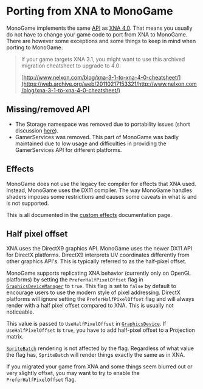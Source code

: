 # Porting from XNA to MonoGame

MonoGame implements the same [API](https://en.wikipedia.org/wiki/Application_programming_interface)
as [XNA 4.0](https://docs.microsoft.com/en-us/previous-versions/windows/xna/bb200104(v=xnagamestudio.41)). That means you usually do not have to change your game code to port from XNA to
MonoGame. There are however some exceptions and some things to keep in mind when porting to MonoGame.

> If your game targets XNA 3.1, you might want to use this archived migration cheatsheet to upgrade
to 4.0:
>
> [http://www.nelxon.com/blog/xna-3-1-to-xna-4-0-cheatsheet/](https://web.archive.org/web/20110217153321/http://www.nelxon.com/blog/xna-3-1-to-xna-4-0-cheatsheet/)

## Missing/removed API

- The Storage namespace was removed due to portability issues (short discussion [here](https://github.com/MonoGame/MonoGame/issues/4311)).
- GamerServices was removed. This part of MonoGame was badly maintained due to low usage and difficulties
in providing the GamerServices API for different platforms.

## Effects

MonoGame does not use the legacy fxc compiler for effects that XNA used. Instead, MonoGame uses the DX11 compiler.
The way MonoGame handles shaders imposes some restrictions and causes some caveats in what is and is not supported.

This is all documented in the [custom effects](content/custom_effects.md) documentation page.

## Half pixel offset

XNA uses the DirectX9 graphics API. MonoGame uses the newer DX11 API for DirectX platforms.
DirectX9 interprets UV coordinates differently from other graphics API's. This is typically
referred to as the half-pixel offset.

MonoGame supports replicating XNA behavior (currently only on OpenGL platforms) by setting
the `PreferHalfPixelOffset` flag in [`GraphicsDeviceManager`](xref:Microsoft.Xna.Framework.GraphicsDeviceManager) to `true`. This flag is
set to `false` by default to encourage users to use the modern style of pixel addressing.
DirectX platforms will ignore setting the `PreferHalfPixelOffset` flag and will
always render with a half pixel offset compared to XNA. This is usually not noticeable.

This value is passed to `UseHalfPixelOffset` in [`GraphicsDevice`](xref:Microsoft.Xna.Framework.Graphics.GraphicsDevice). If `UseHalfPixelOffset`
is `true`, you have to add half-pixel offset to a Projection matrix.

[`SpriteBatch`](xref:Microsoft.Xna.Framework.Graphics.SpriteBatch) rendering is not affected by the flag.
Regardless of what value the flag has, `SpriteBatch` will render things exactly the same as in XNA.

If you migrated your game from XNA and some things seem blurred out or very slightly offset,
you may want to try to enable the `PreferHalfPixelOffset` flag.

